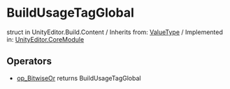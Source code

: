 # BuildUsageTagGlobal
struct in UnityEditor.Build.Content
 / Inherits from: <a href="https://docs.unity3d.com/6000.0/Documentation/ScriptReference/ValueType.html">ValueType</a> / Implemented in: <a href="https://docs.unity3d.com/6000.0/Documentation/ScriptReference/UnityEditor.CoreModule.html">UnityEditor.CoreModule</a>

## Operators
- <a href="https://docs.unity3d.com/6000.0/Documentation/ScriptReference/BuildUsageTagGlobal.op_BitwiseOr.html">op_BitwiseOr</a> returns BuildUsageTagGlobal
